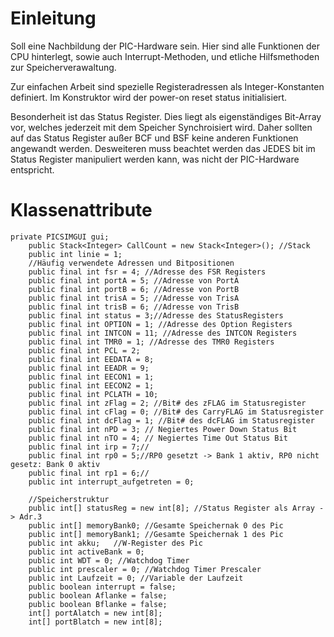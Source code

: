 # Einleitung #

Soll eine Nachbildung der PIC-Hardware sein. Hier sind alle Funktionen der CPU
hinterlegt, sowie auch Interrupt-Methoden, und etliche Hilfsmethoden zur Speicherverawaltung.

Zur einfachen Arbeit sind spezielle Registeradressen als Integer-Konstanten definiert.
Im Konstruktor wird der power-on reset status initialisiert.

Besonderheit ist das Status Register. Dies liegt als eigenständiges Bit-Array vor, welches jederzeit mit dem Speicher Synchroisiert wird. Daher sollten auf das Status Register außer BCF und BSF keine anderen Funktionen angewandt werden. Desweiteren muss beachtet werden das JEDES bit im Status Register manipuliert werden kann, was nicht der PIC-Hardware entspricht.

# Klassenattribute #
```
private PICSIMGUI gui;
    public Stack<Integer> CallCount = new Stack<Integer>(); //Stack
    public int linie = 1;
    //Häufig verwendete Adressen und Bitpositionen
    public final int fsr = 4; //Adresse des FSR Registers
    public final int portA = 5; //Adresse von PortA
    public final int portB = 6; //Adresse von PortB
    public final int trisA = 5; //Adresse von TrisA
    public final int trisB = 6; //Adresse von TrisB
    public final int status = 3;//Adresse des StatusRegisters
    public final int OPTION = 1; //Adresse des Option Registers
    public final int INTCON = 11; //Adresse des INTCON Registers
    public final int TMR0 = 1; //Adresse des TMR0 Registers
    public final int PCL = 2;
    public final int EEDATA = 8;
    public final int EEADR = 9;
    public final int EECON1 = 1;
    public final int EECON2 = 1;
    public final int PCLATH = 10;
    public final int zFlag = 2; //Bit# des zFLAG im Statusregister
    public final int cFlag = 0; //Bit# des CarryFLAG im Statusregister
    public final int dcFlag = 1; //Bit# des dcFLAG im Statusregister   
    public final int nPD = 3; // Negiertes Power Down Status Bit
    public final int nTO = 4; // Negiertes Time Out Status Bit
    public final int irp = 7;//
    public final int rp0 = 5;//RP0 gesetzt -> Bank 1 aktiv, RP0 nicht gesetz: Bank 0 aktiv
    public final int rp1 = 6;//
    public int interrupt_aufgetreten = 0;

    //Speicherstruktur 
    public int[] statusReg = new int[8]; //Status Register als Array -> Adr.3
    public int[] memoryBank0; //Gesamte Speichernak 0 des Pic
    public int[] memoryBank1; //Gesamte Speichernak 1 des Pic
    public int akku;   //W-Register des Pic
    public int activeBank = 0;
    public int WDT = 0; //Watchdog Timer
    public int prescaler = 0; //Watchdog Timer Prescaler
    public int Laufzeit = 0; //Variable der Laufzeit
    public boolean interrupt = false;
    public boolean Aflanke = false;
    public boolean Bflanke = false;
    int[] portAlatch = new int[8];
    int[] portBlatch = new int[8];
```